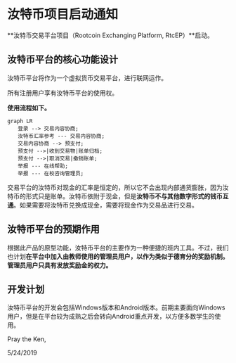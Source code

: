 # 汝特币项目启动通知

**汝特币交易平台项目（Rootcoin Exchanging Platform, RtcEP）**启动。

## 汝特币平台的核心功能设计

汝特币平台将作为一个虚拟货币交易平台，进行联网运作。

所有注册用户享有汝特币平台的使用权。

**使用流程如下。**

```mermaid
graph LR
　　登录 --> 交易内容协商;
　　汝特币汇率参考 --- 交易内容协商;
　　交易内容协商 --> 预支付;
　　预支付 -->|收到交易物|账单归档;
　　预支付 -->|取消交易|撤销账单;
　　举报 --- 在线帮助;
　　举报 --- 在校咨询管理员;
```

交易平台的汝特币对现金的汇率是恒定的，所以它不会出现内部通货膨胀，因为汝特币的形式只是账单。汝特币依附于现金，但是**汝特币不与其他数字形式的钱币互通**。如果需要将汝特币兑换成现金，需要将现金作为交易品进行交易。

## 汝特币平台的预期作用

根据此产品的原型功能，汝特币平台的主要作为一种便捷的班内工具。不过，我们也计划**在平台中加入由教师使用的管理员用户，以作为类似于德育分的奖励机制。管理员用户只具有发放奖励金的权力。**

## 开发计划

汝特币平台的开发会包括Windows版本和Android版本。前期主要面向Windows用户，但是在平台较为成熟之后会转向Android重点开发，以方便多数学生的使用。

Pray the Ken,

5/24/2019